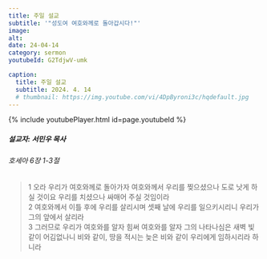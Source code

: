```yaml
---
title: 주일 설교
subtitle: '"성도여 여호와께로 돌아갑시다!"'
image: 
alt:
date: 24-04-14
category: sermon
youtubeId: G2TdjwV-umk

caption:
  title: 주일 설교
  subtitle: 2024. 4. 14
  # thumbnail: https://img.youtube.com/vi/4DpByroni3c/hqdefault.jpg
---
```

{% include youtubePlayer.html id=page.youtubeId %}

##### 설교자: 서민우 목사

###### 호세아 6장 1-3절

> 1 오라 우리가 여호와께로 돌아가자 여호와께서 우리를 찢으셨으나 도로 낫게 하실 것이요 우리를 치셨으나 싸매어 주실 것임이라  
> 2 여호와께서 이틀 후에 우리를 살리시며 셋째 날에 우리를 일으키시리니 우리가 그의 앞에서 살리라  
> 3 그러므로 우리가 여호와를 알자 힘써 여호와를 알자 그의 나타나심은 새벽 빛 같이 어김없나니 비와 같이, 땅을 적시는 늦은 비와 같이 우리에게 임하시리라 하니라  
